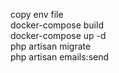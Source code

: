copy env file <br>
docker-compose build <br>
docker-compose up -d <br>
php artisan migrate <br>
php artisan emails:send
